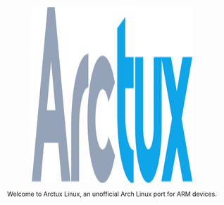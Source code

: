 <div align="center">

<img src="https://raw.githubusercontent.com/arctux-linux/.github/main/profile/svg/logo-mark.svg" width="365" height="400" alt="Arctux logo">

Welcome to Arctux Linux, an unofficial Arch Linux port for ARM devices.

</div>
